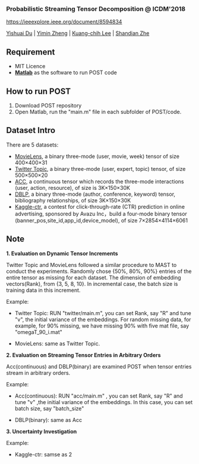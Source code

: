 ### Probabilistic Streaming Tensor Decomposition @ ICDM'2018
https://ieeexplore.ieee.org/document/8594834

[Yishuai Du](https://www.linkedin.com/in/yishuai-du-583a17b5/) | [Yimin Zheng](http://www.vincheng.me) | [Kuang-chih Lee](https://scholar.google.com/citations?user=r9JOIloAAAAJ&hl=en) | [Shandian Zhe](http://www.cs.utah.edu/~zhe/)

## Requirement
* MIT Licence
* [**Matlab**](https://www.mathworks.com/products/matlab.html) as the software to run POST code

## How to run POST
1. Download POST repository
2. Open Matlab, run the "main.m" file in each subfolder of POST/code.



## Dataset Intro
There are 5 datasets:
* [MovieLens](https://github.com/yishuaidu/POST/blob/master/code/MovieLen/movie_400x400x31.mat), a binary three-mode (user, movie, week) tensor of size 400×400×31
* [Twitter Topic](https://github.com/yishuaidu/POST/blob/master/code/Twitter/data.mat), a binary three-mode (user, expert, topic) tensor, of size 500×500×20
* [ACC](https://github.com/yishuaidu/POST/blob/master/code/ACC/tensor-data-large/acc.mat), a continuous tensor which records the three-mode interactions (user, action, resource), of size is 3K×150×30K
* [DBLP](https://github.com/yishuaidu/POST/tree/master/code/DBLP/tensor-data-large), a binary three-mode (author, conference, keyword) tensor, bibliography relationships, of size 3K×150×30K
* [Kaggle-ctr](https://www.kaggle.com/c/avazu-ctr-prediction/data), a contest for click-through-rate (CTR) prediction in online advertising, sponsored by Avazu Inc，build a four-mode binary tensor (banner_pos,site_id,app_id,device_model), of size 7×2854×4114×6061

## Note
**1. Evaluation on Dynamic Tensor Increments**

Twitter Topic and MovieLens followed a similar procedure to MAST to conduct the experiments. 
Randomly chose {50%, 80%, 90%} entries of the entire tensor as missing for each dataset.
The dimension of embedding vectors(Rank), from {3, 5, 8, 10}. In incremental case, the batch size is training data in this increment.

Example:

* Twitter Topic: RUN "twitter/main.m", you can set Rank, say "R" and tune "v", the initial variance of the embeddings.
For random missing data, for example, for 90% missing, we have missing 90% with five mat file, say "omegaT_90_i.mat"

* MovieLens: same as Twitter Topic.

**2. Evaluation on Streaming Tensor Entries in Arbitrary Orders**

Acc(continuous) and DBLP(binary) are examined POST when tensor entries stream in arbitrary orders. 

Example:

* Acc(continuous): RUN "acc/main.m" ,  you can set Rank, say "R" and tune "v" ,the initial variance of the embeddings. In this case, you can set batch size, say "batch_size"

* DBLP(binary): same as Acc



**3. Uncertainty Investigation**

Example:

* Kaggle-ctr: samse as 2




